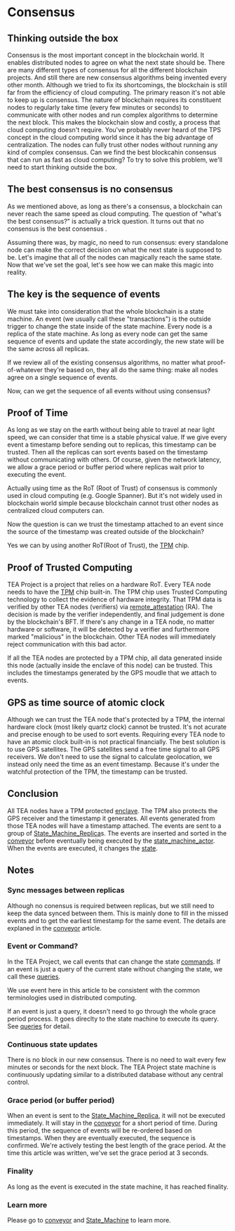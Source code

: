 # Consensus

## Thinking outside the box

Consensus is the most important concept in the blockchain world. It enables distributed nodes to agree on what the next state should be. There are many different types of consensus for all the different blockchain projects. And still there are new consensus algorithms being invented every other month. Although we tried to fix its shortcomings, the blockchain is still far from the efficiency of cloud computing. The primary reason it's not able to keep up is consensus. The nature of blockchain requires its constituent nodes to regularly take time (every few minutes or seconds) to communicate with other nodes and run complex algorithms to determine the next block. This makes the blockchain slow and costly, a process that cloud computing doesn't require. You've probably never heard of the TPS concept in the cloud computing world since it has the big advantage of centralization. The nodes can fully trust other nodes without running any kind of complex consensus. Can we find the best blockcahin consensus that can run as fast as cloud computing? To try to solve this problem, we'll need to start thinking outside the box.

## The best consensus is no consensus

As we mentioned above, as long as there's a consensus, a blockchain can never reach the same speed as cloud computing. The question of "what's the best consensus?" is actually a trick question. It turns out that no consensus is the best consensus .

Assuming there was, by magic, no need to run consensus: every standalone node can make the correct decision on what the next state is supposed to be. Let's imagine that all of the nodes can magically reach the same state. Now that we've set the goal, let's see how we can make this magic into reality. 

## The key is the sequence of events

We must take into consideration that the whole blockchain is a state machine. An event (we usually call these "transactions") is the outside trigger to change the state inside of the state machine. Every node is a replica of the state machine. As long as every node can get the same sequence of events and update the state accordingly, the new state will be the same across all replicas.

If we review all of the existing consensus algorithms, no matter what proof-of-whatever they're based on, they all do the same thing: make all nodes agree on a single sequence of events. 

Now, can we get the sequence of all events without using consensus?

## Proof of Time

As long as we stay on the earth without being able to travel at near light speed, we can consider that time is a stable physical value. If we give every event a timestamp before sending out to replicas, this timestamp can be trusted. Then all the replicas can sort events based on the timestamp without communicating with others. Of course, given the network latency, we allow a grace period or buffer period where replicas wait prior to executing the event. 

Actually using time as the RoT (Root of Trust) of consensus is commonly used in cloud computing (e.g. Google Spanner). But it's not widely used in blockchain world simple because blockchain cannot trust other nodes as centralized cloud computers can. 

Now the question is can we trust the timestamp attached to an event since the source of the timestamp was created outside of the blockchain?

Yes we can by using another RoT(Root of Trust), the [TPM](TPM.md) chip.

## Proof of Trusted Computing

TEA Project is a project that relies on a hardware RoT. Every TEA node needs to have the [TPM](TPM.md) chip built-in. The TPM chip uses Trusted Computing technology to collect the evidence of hardware integrity. That TPM data is verified by other TEA nodes (verifiers) via [remote_attestation](remote_attestation.md) (RA). The decision is made by the verifier independently, and final judgement is done by the blockchain's BFT. If there's any change in a TEA node, no matter hardware or software, it will be detected by a verifier and furthermore marked "malicious" in the blockchain. Other TEA nodes will immediately reject communication with this bad actor. 

If all the TEA nodes are protected by a TPM chip, all data generated inside this node (actually inside the enclave of this node) can be trusted. This includes the timestamps generated by the GPS moudle that we attach to events.

## GPS as time source of atomic clock

Although we can trust the TEA node that's protected by a TPM, the internal hardware clock (most likely quartz clock) cannot be trusted. It's not acurate and precise enough to be used to sort events. Requiring every TEA node to have an atomic clock built-in is not practical financially. The best solution is to use GPS satellites. The GPS satellites send a free time signal to all GPS receivers. We don't need to use the signal to calculate geolocation, we instead only need the time as an event timestamp. Because it's under the watchful protection of the TPM, the timestamp can be trusted.

## Conclusion

All TEA nodes have a TPM protected [enclave](enclave.md). The TPM also protects the GPS receiver and the timestamp it generates. All events generated from those TEA nodes will have a timestamp attached. The events are sent to a group of [State_Machine_Replica](State_Machine_Replica.md)s. The events are inserted and sorted in the [conveyor](conveyor.md) before eventually being executed by the [state_machine_actor](state_machine_actor.md). When the events are executed, it changes the [state](state.md).

## Notes

### Sync messages between replicas

Although no conensus is required between replicas, but we still need to keep the data synced between them. This is mainly done to fill in the missed events and to get the earliest timestamp for the same event. The details are explaned in the [conveyor](conveyor.md) article. 

### Event or Command?

In the TEA Project, we call events that can change the state [commands](commands.md). If an event is just a query of the current state without changing the state, we call these [queries](queries.md). 

We use event here in this article to be consistent with the common terminologies used in distributed computing. 

If an event is just a query, it doesn't need to go through the whole grace period process. It goes direclty to the state machine to execute its query. See [queries](queries.md) for detail.

### Continuous state updates

There is no block in our new consensus. There is no need to wait every few minutes or seconds for the next block. The TEA Project state machine is continuously updating similar to a distributed database without any central control.

### Grace period (or buffer period)

When an event is sent to the [State_Machine_Replica](State_Machine_Replica.md), it will not be executed immediately. It will stay in the [conveyor](conveyor.md) for a short period of time. During this period, the sequence of events will be re-ordered based on timestamps. When they are eventually executed, the sequence is confirmed. We're actively testing the best length of the grace period. At the time this article was written, we've set the grace period at 3 seconds.

### Finality

As long as the event is executed in the state machine, it has reached finality. 

### Learn more

Please go to [conveyor](conveyor.md) and [State_Machine](State_Machine.md) to learn more.
